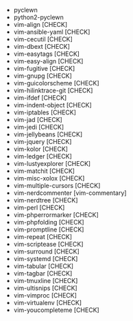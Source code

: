 - pyclewn
- python2-pyclewn
- vim-align [CHECK]
- vim-ansible-yaml [CHECK]
- vim-cecutil [CHECK]
- vim-dbext [CHECK]
- vim-easytags [CHECK]
- vim-easy-align [CHECK]
- vim-fugitive [CHECK]
- vim-gnupg [CHECK]
- vim-guicolorscheme [CHECK]
- vim-hilinktrace-git [CHECK]
- vim-ifdef [CHECK]
- vim-indent-object [CHECK]
- vim-iptables [CHECK]
- vim-jad [CHECK]
- vim-jedi [CHECK]
- vim-jellybeans [CHECK]
- vim-jquery [CHECK]
- vim-kolor [CHECK]
- vim-ledger [CHECK]
- vim-lustyexplorer [CHECK]
- vim-matchit [CHECK]
- vim-misc-xolox [CHECK]
- vim-multiple-cursors [CHECK]
- vim-nerdcommenter [vim-commentary]
- vim-nerdtree [CHECK]
- vim-perl [CHECK]
- vim-phperrormarker [CHECK]
- vim-phpfolding [CHECK]
- vim-promptline [CHECK]
- vim-repeat [CHECK]
- vim-scriptease [CHECK]
- vim-surround [CHECK]
- vim-systemd [CHECK]
- vim-tabular [CHECK]
- vim-tagbar [CHECK]
- vim-tmuxline [CHECK]
- vim-ultisnips [CHECK]
- vim-vimproc [CHECK]
- vim-virtualenv [CHECK]
- vim-youcompleteme [CHECK]
